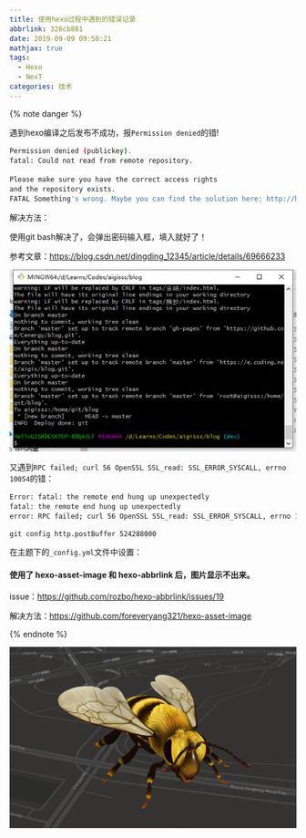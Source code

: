 ```yaml
---
title: 使用hexo过程中遇到的错误记录
abbrlink: 326cb881
date: 2019-09-09 09:58:21
mathjax: true
tags:
  - Hexo
  - NexT
categories: 技术
---
```


{% note danger %}

遇到hexo编译之后发布不成功，报`Permission denied`的错!

```sh
Permission denied (publickey).
fatal: Could not read from remote repository.

Please make sure you have the correct access rights
and the repository exists.
FATAL Something's wrong. Maybe you can find the solution here: http://hexo.io/docs/troubleshooting.html
```

解决方法：

使用git bash解决了，会弹出密码输入框，填入就好了！

参考文章：https://blog.csdn.net/dingding_12345/article/details/69666233

![image-20200618100855896](%E4%BD%BF%E7%94%A8hexo%E4%B8%8Bnext%E4%B8%BB%E9%A2%98%E6%97%B6%E5%87%BA%E9%94%99/image-20200618100855896.png)

又遇到`RPC failed; curl 56 OpenSSL SSL_read: SSL_ERROR_SYSCALL, errno 10054`的错：

```sh
Error: fatal: the remote end hung up unexpectedly
fatal: the remote end hung up unexpectedly
error: RPC failed; curl 56 OpenSSL SSL_read: SSL_ERROR_SYSCALL, errno 10054
```

```Shell
git config http.postBuffer 524288000
```



在主题下的`_config.yml`文件中设置：

#### 使用了 hexo-asset-image 和 hexo-abbrlink 后，图片显示不出来。

issue：https://github.com/rozbo/hexo-abbrlink/issues/19

解决方法：https://github.com/foreveryang321/hexo-asset-image

{% endnote %}

![](使用hexo下next主题时出错/QQ%E5%9B%BE%E7%89%8720190911114226.png)

